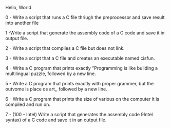 Hello, World

0 -  Write a script that runs a C file thriugh the preprocessor and save result into another file

1 -Write a script that generate the assembly code of a C code and save it in output file.

2 - Write a script that complies a C file but does not link.

3 - Write a script that a C file and creates an executable named cisfun.

4 - Write a C program that prints exactly "Programming is like buliding a multilingual puzzle, followed by a new line.

5 - Write a C program that prints exactly with proper grammer, but the outvome is place os art,, followed by a new line.

6 - Write a C program that prints the size of various on the computer it is compiled and run on.

7 - (100 - Intel) Write a script that generates the assembly code 9Intel syntax) of a C code and save it in an output file.
